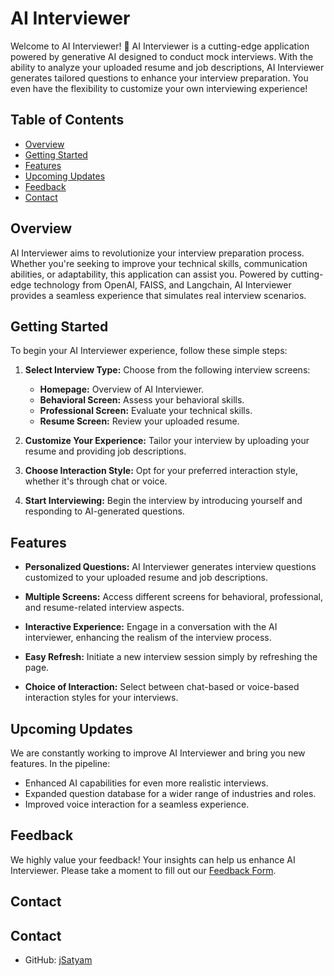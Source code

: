 

# AI Interviewer

Welcome to AI Interviewer! 👏 AI Interviewer is a cutting-edge application powered by generative AI designed to conduct mock interviews. With the ability to analyze your uploaded resume and job descriptions, AI Interviewer generates tailored questions to enhance your interview preparation. You even have the flexibility to customize your own interviewing experience!

## Table of Contents

- [Overview](#overview)
- [Getting Started](#getting-started)
- [Features](#features)
- [Upcoming Updates](#upcoming-updates)
- [Feedback](#feedback)
- [Contact](#contact)
<!-- - [Acknowledgments](#acknowledgments) -->

## Overview

AI Interviewer aims to revolutionize your interview preparation process. Whether you're seeking to improve your technical skills, communication abilities, or adaptability, this application can assist you. Powered by cutting-edge technology from OpenAI, FAISS, and Langchain, AI Interviewer provides a seamless experience that simulates real interview scenarios.

## Getting Started

To begin your AI Interviewer experience, follow these simple steps:

1. **Select Interview Type:** Choose from the following interview screens:
   - **Homepage:** Overview of AI Interviewer.
   - **Behavioral Screen:** Assess your behavioral skills.
   - **Professional Screen:** Evaluate your technical skills.
   - **Resume Screen:** Review your uploaded resume.

2. **Customize Your Experience:** Tailor your interview by uploading your resume and providing job descriptions.

3. **Choose Interaction Style:** Opt for your preferred interaction style, whether it's through chat or voice.

4. **Start Interviewing:** Begin the interview by introducing yourself and responding to AI-generated questions.

## Features

- **Personalized Questions:** AI Interviewer generates interview questions customized to your uploaded resume and job descriptions.

- **Multiple Screens:** Access different screens for behavioral, professional, and resume-related interview aspects.

- **Interactive Experience:** Engage in a conversation with the AI interviewer, enhancing the realism of the interview process.

- **Easy Refresh:** Initiate a new interview session simply by refreshing the page.

- **Choice of Interaction:** Select between chat-based or voice-based interaction styles for your interviews.

## Upcoming Updates

We are constantly working to improve AI Interviewer and bring you new features. In the pipeline:

- Enhanced AI capabilities for even more realistic interviews.
- Expanded question database for a wider range of industries and roles.
- Improved voice interaction for a seamless experience.

## Feedback

We highly value your feedback! Your insights can help us enhance AI Interviewer. Please take a moment to fill out our [Feedback Form](   ).

## Contact

## Contact

- GitHub: [jSatyam](https://github.com/satyam-ai)

<!-- ## Acknowledgments

AI Interviewer is powered by a blend of advanced technologies:

- OpenAI: Providing the generative AI capabilities.
- FAISS: Enhancing search and retrieval capabilities.
- Langchain: Facilitating natural language interactions.

The application is proudly built with [Streamlit](https://streamlit.io/).

---

Remember, AI Interviewer is your partner in preparing for your future interviews. Sharpen your skills, boost your confidence, and seize those career opportunities with confidence! 🚀 -->